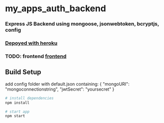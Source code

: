 # my_apps_auth_backend

### Express JS Backend using mongoose, jsonwebtoken, bcryptjs, config

###  [Depoyed with heroku](https://stark-scrubland-54787.herokuapp.com/api/apps/)

### TODO: frontend [frontend](http://dummy.surge.sh/#/) 


## Build Setup

add config folder with default.json
containing:
{
  "mongoURI": "mongoconnectionstring",
  "jwtSecret": "yoursecret"
}

``` bash
# install dependencies
npm install

# start app
npm start



